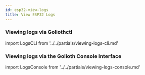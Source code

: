 ```yaml
---
id: esp32-view-logs
title: View ESP32 Logs
---
```


### Viewing logs via Goliothctl

import LogsCLI from '../../partials/viewing-logs-cli.md'

<LogsCLI/>

### Viewing logs via the Golioth Console Interface

import LogsConsole from '../../partials/viewing-logs-console.md'

<LogsConsole/>